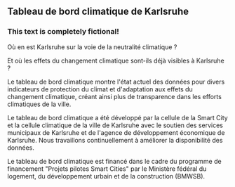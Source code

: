## Tableau de bord climatique de Karlsruhe

### This text is completely fictional!

Où en est Karlsruhe sur la voie de la neutralité climatique ? 

Et où les effets du changement climatique sont-ils déjà visibles à Karlsruhe ? 

Le tableau de bord climatique montre l'état actuel des données pour divers indicateurs de protection du climat et d'adaptation aux effets du changement climatique, créant ainsi plus de transparence dans les efforts climatiques de la ville. 

Le tableau de bord climatique a été développé par la cellule de la Smart City et la cellule climatique de la ville de Karlsruhe avec le soutien des services municipaux de Karlsruhe et de l'agence de développement économique de Karlsruhe. Nous travaillons continuellement à améliorer la disponibilité des données. 

Le tableau de bord climatique est financé dans le cadre du programme de financement "Projets pilotes Smart Cities" par le Ministère fédéral du logement, du développement urbain et de la construction (BMWSB).
